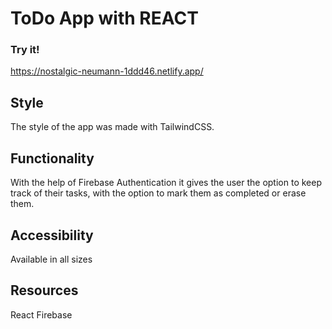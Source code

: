 # ToDo App with REACT 

### Try it!

https://nostalgic-neumann-1ddd46.netlify.app/

## Style

The style of the app was made with TailwindCSS.

## Functionality 

With the help of Firebase Authentication it gives the user the option to keep track of their tasks, with the option to mark them as completed or erase them. 

## Accessibility 

Available in all sizes

## Resources

React 
Firebase



